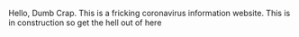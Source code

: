 Hello, Dumb Crap. This is a fricking coronavirus information website. This is in construction so get the hell out of here
